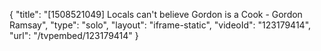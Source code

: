 {
    "title": "[1508521049] Locals can't believe Gordon is a Cook - Gordon Ramsay",
    "type": "solo",
    "layout": "iframe-static",
    "videoId": "123179414",
    "url": "\/tvpembed\/123179414"
}
